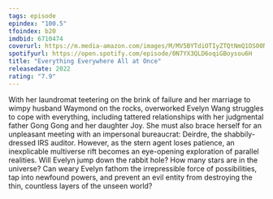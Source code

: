 ```yaml
---
tags: episode
epindex: "100.5"
tfoindex: b20
imdbid: 6710474
coverurl: https://m.media-amazon.com/images/M/MV5BYTdiOTIyZTQtNmQ1OS00NjZlLWIyMTgtYzk5Y2M3ZDVmMDk1XkEyXkFqcGdeQXVyMTAzMDg4NzU0._V1_SY300_CR1,0,202,300_.jpg
spotifyurl: https://open.spotify.com/episode/0N7YX3QLD6oqiGBoysou6H
title: "Everything Everywhere All at Once"
releasedate: 2022
rating: "7.9"
---
```


With her laundromat teetering on the brink of failure and her marriage to wimpy husband Waymond on the rocks, overworked Evelyn Wang struggles to cope with everything, including tattered relationships with her judgmental father Gong Gong and her daughter Joy. She must also brace herself for an unpleasant meeting with an impersonal bureaucrat: Deirdre, the shabbily-dressed IRS auditor. However, as the stern agent loses patience, an inexplicable multiverse rift becomes an eye-opening exploration of parallel realities. Will Evelyn jump down the rabbit hole? How many stars are in the universe? Can weary Evelyn fathom the irrepressible force of possibilities, tap into newfound powers, and prevent an evil entity from destroying the thin, countless layers of the unseen world?